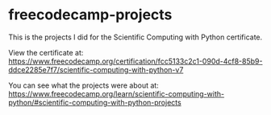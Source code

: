 # freecodecamp-projects

This is the projects I did for the Scientific Computing with Python certificate.

View the certificate at: https://www.freecodecamp.org/certification/fcc5133c2c1-090d-4cf8-85b9-ddce2285e7f7/scientific-computing-with-python-v7

You can see what the projects were about at: https://www.freecodecamp.org/learn/scientific-computing-with-python/#scientific-computing-with-python-projects

